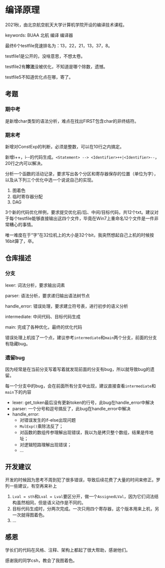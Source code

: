 # 编译原理

2021秋，由北京航空航天大学计算机学院开设的编译技术课程。

keywords: BUAA 北航 编译 编译器

最终6个testfile竞速排名为：13，22，21，13，37，8。

testfile1是公开的，没啥意思，不想太卷。

testfile2有**除法**没被优化，不知道是哪个除数，遗憾。

testfile5不知道优化点在哪，寄了。

## 考题

### 期中考

是新增char类型的语法分析，难点在找出FIRST包含char的非终结符。

### 期末考

新增对ConstExp的判断，必须是整数，可以在10行之内搞定。

新增i++，i--的代码生成。`<Statement> --> <Identifier>++|<Identifier>--`，20行之内可以解决。

分析一个函数的活动记录，要求写出各个分区和寄存器保存的位置（单位为字），以及从下列三个优化中选一个说说自己的实现。

1. 图着色
2. 临时寄存器分配
3. DAG

3个新的代码优化样例，要求提交优化前/后、中间/目标代码，共12个txt。建议对于每个testfile能够直接输出这四个文件，毕竟在Win7上重命名12个文件是一件非常糟心的事情。

唯一难度在于“字”在32位机上的大小是32个bit，我突然想起自己上机的时候按16bit算了，卒。

## 仓库描述

### 分支

lexer: 词法分析，要求输出词素

parser: 语法分析，要求递归输出语法树节点

handle_error: 错误处理，要求建立符号表，进行初步的语义分析

intermediate: 中间代码、目标代码生成

main: 完成了各种优化，最终的优化代码

错误处理上机挂了一个点，建议参考`intermediate`和`main`两个分支，前面的分支有隐藏bug。

### 遗留bug

因为经常是在当前分支写着写着就发现前面的分支有bug，所以就导致bug的遗留。

每一个分支中的bug，会在前面所有分支中出现，建议直接查看`intermediate`和`main`下的内容

  + lexer: get_token最后没有更新token的行号，此bug在handle_error中解决
  + parser: 一个分号和逗号搞反了，此bug在handle_error中解决
  + handle_error: 
    + 对错误发生的if-else出现问题
    + `MulExp()`乘除法反了；
    + 对函数的数组传参理解出现错误，我以为是拷贝整个数组，结果是传地址；
    + 对逻辑短路理解出现错误；
    + ...


## 开发建议

开发的时候因为思考不周到犯了很多错误，导致后续花费了大量的时间来修正。罗列一些建议，有空再来补上

1. `Lval = sth`和`Lval = Lval`要区分开，做一个`AssignedLVal`，因为它们词法结构虽然相同，但是语义动作是不同的。
2. 目标代码生成时，分两次完成。一次只用四个寄存器，这个版本用来上机，另一次就得图着色。
3. ...

## 感恩

学长们的代码在风格、注释、架构上都起了很大帮助，感谢他们。

感谢我的同学csh，教会了我图着色。
